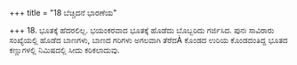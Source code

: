 +++
title = "18 ಬೆಚ್ಚಿದನೆ ಭಾರಣೆಯ"

+++
18. ಭೂತಕ್ಕೆ ಹೆದರಲಿಲ್ಲ. ಭಯಂಕರವಾದ ಭೂತಕ್ಕೆ  ಹೊಡೆದು ಬೊಬ್ಬರಿದು ಗರ್ಜಿಸಿದ. ಪುನಃ ಸಾವಿರಾರು  ಸಂಖ್ಯೆಯಲ್ಲಿ ಹೊಡೆದ ಬಾಣಗಳು, ಬಾಣದ ಗರಿಗಳು ಅಗಲವಾಗಿ ತೆರೆದÀ ಕೊಂಡದ ಉರಿಯ ಕೊಂಡದಂತಿದ್ದ ಭೂತದ ಕಣ್ಣುಗಳಲ್ಲಿ ನಿಮಿಷದಲ್ಲಿ ಸೀದು ಕರಿಕಲಾದುವು.
